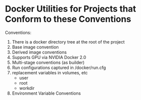 # Docker Utilities for Projects that Conform to these Conventions

Conventions:
1) There is a docker directory tree at the root of the project
2) Base image convention
3) Derived image conventions
4) Supports GPU via NVIDIA Docker 2.0
5) Multi-stage conventions (as builder)
6) Run configurations captured in <project>/docker/run.cfg
7) replacement variables in volumes, etc
    * user
    * root
    * workdir
8) Environment Variable Conventions